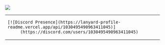 <img src="https://cdn.discordapp.com/banners/1030495490963411045/700a7e90f05ce6854260e1cf97c15508.webp?size=1024" draggable="false">


<table>
	 <td width="1200px">
	 

    [![Discord Presence](https://lanyard-profile-readme.vercel.app/api/1030495490963411045)]
		 (https://discord.com/users/1030495490963411045)
